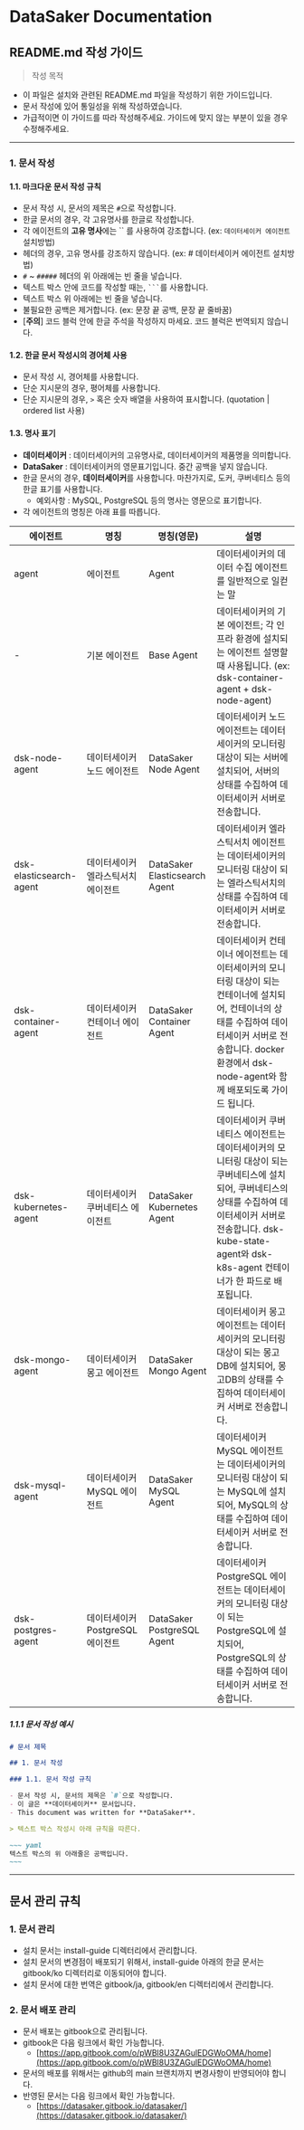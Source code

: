 # DataSaker Documentation

## README.md 작성 가이드

> 작성 목적

- 이 파일은 설치와 관련된 README.md 파일을 작성하기 위한 가이드입니다.
- 문서 작성에 있어 통일성을 위해 작성하였습니다.
- 가급적이면 이 가이드를 따라 작성해주세요. 가이드에 맞지 않는 부분이 있을 경우 수정해주세요.

---

### 1. 문서 작성

#### 1.1. 마크다운 문서 작성 규칙

- 문서 작성 시, 문서의 제목은 `#`으로 작성합니다.
- 한글 문서의 경우, 각 고유명사를 한글로 작성합니다.
- 각 에이전트의 **고유 명사**에는 `` 를 사용하여 강조합니다.  (ex: `데이터세이커 에이전트` 설치방법)
- 헤더의 경우, 고유 명사를 강조하지 않습니다. (ex: # 데이터세이커 에이전트 설치방법)
- `#` ~ `#####` 헤더의 위 아래에는 빈 줄을 넣습니다.
- 텍스트 박스 안에 코드를 작성할 때는, ` ``` `를 사용합니다.
- 텍스트 박스 위 아래에는 빈 줄을 넣습니다.
- 불필요한 공백은 제거합니다. (ex: 문장 끝 공백, 문장 끝 줄바꿈)
- [**주의**] 코드 블럭 안에 한글 주석을 작성하지 마세요. 코드 블럭은 번역되지 않습니다.

#### 1.2. 한글 문서 작성시의 경어체 사용

- 문서 작성 시, 경어체를 사용합니다.
- 단순 지시문의 경우, 평어체를 사용합니다.
- 단순 지시문의 경우, `>` 혹은 숫자 배열을 사용하여 표시합니다. (quotation | ordered list 사용)

#### 1.3. 명사 표기

- **데이터세이커** : 데이터세이커의 고유명사로, 데이터세이커의 제품명을 의미합니다.
- **DataSaker** : 데이터세이커의 영문표기입니다. 중간 공백을 넣지 않습니다.
- 한글 문서의 경우, **데이터세이커**를 사용합니다. 마찬가지로, 도커, 쿠버네티스 등의 한글 표기를 사용합니다.
  - 예외사항 : MySQL, PostgreSQL 등의 명사는 영문으로 표기합니다.
- 각 에이전트의 명칭은 아래 표를 따릅니다.

| 에이전트 | 명칭 | 명칭(영문) | 설명 |
| --- | --- | --- | --- |
| agent | 에이전트 | Agent | 데이터세이커의 데이터 수집 에이전트를 일반적으로 일컫는 말 |
| - | 기본 에이전트 | Base Agent | 데이터세이커의 기본 에이전트; 각 인프라 환경에 설치되는 에이전트 설명할때 사용됩니다. (ex: dsk-container-agent + dsk-node-agent) |
| dsk-node-agent | 데이터세이커 노드 에이전트 | DataSaker Node Agent | 데이터세이커 노드 에이전트는 데이터세이커의 모니터링 대상이 되는 서버에 설치되어, 서버의 상태를 수집하여 데이터세이커 서버로 전송합니다. |
| dsk-elasticsearch-agent | 데이터세이커 엘라스틱서치 에이전트 | DataSaker Elasticsearch Agent | 데이터세이커 엘라스틱서치 에이전트는 데이터세이커의 모니터링 대상이 되는 엘라스틱서치의 상태를 수집하여 데이터세이커 서버로 전송합니다. |
| dsk-container-agent | 데이터세이커 컨테이너 에이전트 | DataSaker Container Agent | 데이터세이커 컨테이너 에이전트는 데이터세이커의 모니터링 대상이 되는 컨테이너에 설치되어, 컨테이너의 상태를 수집하여 데이터세이커 서버로 전송합니다. docker 환경에서 dsk-node-agent와 함께 배포되도록 가이드 됩니다. |
| dsk-kubernetes-agent | 데이터세이커 쿠버네티스 에이전트 | DataSaker Kubernetes Agent | 데이터세이커 쿠버네티스 에이전트는 데이터세이커의 모니터링 대상이 되는 쿠버네티스에 설치되어, 쿠버네티스의 상태를 수집하여 데이터세이커 서버로 전송합니다. dsk-kube-state-agent와 dsk-k8s-agent 컨테이너가 한 파드로 배포됩니다. |
| dsk-mongo-agent | 데이터세이커 몽고 에이전트 | DataSaker Mongo Agent | 데이터세이커 몽고 에이전트는 데이터세이커의 모니터링 대상이 되는 몽고DB에 설치되어, 몽고DB의 상태를 수집하여 데이터세이커 서버로 전송합니다. |
| dsk-mysql-agent | 데이터세이커 MySQL 에이전트 | DataSaker MySQL Agent | 데이터세이커 MySQL 에이전트는 데이터세이커의 모니터링 대상이 되는 MySQL에 설치되어, MySQL의 상태를 수집하여 데이터세이커 서버로 전송합니다. |
| dsk-postgres-agent | 데이터세이커 PostgreSQL 에이전트 | DataSaker PostgreSQL Agent | 데이터세이커 PostgreSQL 에이전트는 데이터세이커의 모니터링 대상이 되는 PostgreSQL에 설치되어, PostgreSQL의 상태를 수집하여 데이터세이커 서버로 전송합니다. |

##### 1.1.1 문서 작성 예시

```markdown
# 문서 제목

## 1. 문서 작성

### 1.1. 문서 작성 규칙

- 문서 작성 시, 문서의 제목은 `#`으로 작성합니다.
- 이 글은 **데이터세이커** 문서입니다.
- This document was written for **DataSaker**.

> 텍스트 박스 작성시 아래 규칙을 따른다.

~~~ yaml
텍스트 박스의 위 아래줄은 공백입니다.
~~~
```

---

## 문서 관리 규칙

### 1. 문서 관리

- 설치 문서는 install-guide 디렉터리에서 관리합니다.
- 설치 문서의 변경점이 배포되기 위해서, install-guide 아래의 한글 문서는 gitbook/ko 디렉터리로 이동되어야 합니다.
- 설치 문서에 대한 번역은 gitbook/ja, gitbook/en 디렉터리에서 관리합니다.

### 2. 문서 배포 관리

- 문서 배포는 gitbook으로 관리됩니다.
- gitbook은 다음 링크에서 확인 가능합니다.
  - [https://app.gitbook.com/o/pWBl8U3ZAGulEDGWoOMA/home](https://app.gitbook.com/o/pWBl8U3ZAGulEDGWoOMA/home)
- 문서의 배포를 위해서는 github의 main 브랜치까지 변경사항이 반영되어야 합니다.
- 반영된 문서는 다음 링크에서 확인 가능합니다.
  - [https://datasaker.gitbook.io/datasaker/](https://datasaker.gitbook.io/datasaker/)
